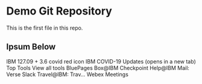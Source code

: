 # Demo Git Repository

This is the first file in this repo.

## Ipsum Below

IBM 127.09 + 3.6 covid red icon IBM COVID-19 Updates (opens in a new tab) Top Tools View all tools BluePages Box@IBM Checkpoint Help@IBM Mail: Verse Slack Travel@IBM: Trav… Webex Meetings
